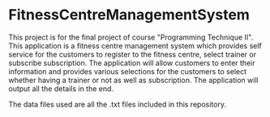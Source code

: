 # FitnessCentreManagementSystem

This project is for the final project of course "Programming Technique II". This application is a fitness centre management system which provides self service for the customers to register to the fitness centre, select trainer or subscribe subscription. The application will allow customers to enter their information and provides various selections for the customers to select whether having a trainer or not as well as subscription. The application will output all the details in the end. 

The data files used are all the .txt files included in this repository.
